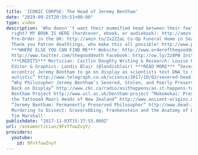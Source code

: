 ```yaml
---
title: 'ICONIC CORPSE: The Head of Jeremy Bentham'
date: "2019-09-25T20:59:51+08:00"
type: video
description: 'Who doesn''t want their mummified head between their feet for eternity,
  right? MY BOOK IS HERE (hardcover, ebook, or audiobook): http://amzn.to/2wofRxv
  Pre-Order in the UK: http://amzn.to/2x2Z2aL Co-Op Funeral Home in Seattle: http://funerals.coop/
  Thank you Patron deathlings, who make this all possible! http://www.patreon.com/thegooddeath
  ***WHERE ELSE YOU CAN FIND ME*** Website: http://www.orderofthegooddeath.com Twitter:
  http://www.twitter.com/thegooddeath Facebook: http://ow.ly/Zz8PW Instagram: http://www.instagram.com/thegooddeath
  ***CREDITS*** Mortician: Caitlin Doughty Writing & Research: Louise Hung (@LouiseHung1)
  Editor & Graphics: Landis Blair (@landisblair) ***READ MORE*** “Severed head of
  eccentric Jeremy Bentham to go on display as scientists test DNA to see if he was
  autistic” http://www.telegraph.co.uk/science/2017/10/02/severed-head-eccentric-jeremy-bentham-go-display-scientists/
  “Why Philosopher Jeremy Bentham’s Severed, Stolen, and Poorly Preserved Head is
  Back on Display” http://www.cbc.ca/radio/asithappens/as-it-happens-tuesday-edition-1.4320308/why-philosopher-jeremy-bentham-s-severed-stolen-and-poorly-preserved-head-is-back-on-display-1.4320319
  Bentham Project http://www.ucl.ac.uk/bentham-project “Mokomokai: Preservation of
  the Tattooed Maori Heads of New Zealand” http://www.ancient-origins.net/artifacts-other-artifacts/mokomokai-preservation-tattooed-maori-heads-new-zealand-005236
  “Jeremy Bentham: Permanently Preserved Philosopher” http://www.dead-interesting.com/bentham.html
  Murdering to Dissect: Graverobbing, Frankenstein and the Anatomy of Literature by
  Tim Marshall'
publishdate: "2017-11-03T15:37:53.000Z"
url: /askamortician/9FvYfuwZvyY/
providers:
  youtube:
    id: 9FvYfuwZvyY
---
```

